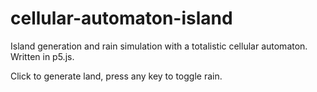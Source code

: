 # cellular-automaton-island
Island generation and rain simulation with a totalistic cellular automaton. Written in p5.js.

Click to generate land, press any key to toggle rain.
